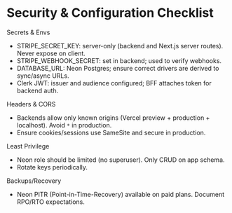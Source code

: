 # Security & Configuration Checklist

Secrets & Envs
- STRIPE_SECRET_KEY: server-only (backend and Next.js server routes). Never expose on client.
- STRIPE_WEBHOOK_SECRET: set in backend; used to verify webhooks.
- DATABASE_URL: Neon Postgres; ensure correct drivers are derived to sync/async URLs.
- Clerk JWT: issuer and audience configured; BFF attaches token for backend auth.

Headers & CORS
- Backends allow only known origins (Vercel preview + production + localhost). Avoid `*` in production.
- Ensure cookies/sessions use SameSite and secure in production.

Least Privilege
- Neon role should be limited (no superuser). Only CRUD on app schema.
- Rotate keys periodically.

Backups/Recovery
- Neon PITR (Point-in-Time-Recovery) available on paid plans. Document RPO/RTO expectations.
